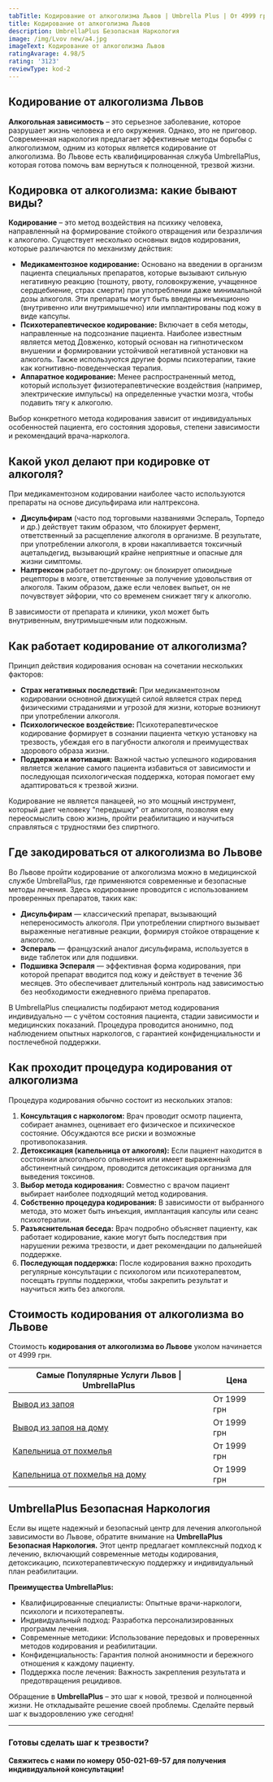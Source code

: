 ```yaml
---
tabTitle: Кодирование от алкоголизма Львов | Umbrella Plus | От 4999 грн
title: Кодирование от алкоголизма Львов
description: UmbrellaPlus Безопасная Наркология
image: /img/Lvov new/а4.jpg
imageText: Кодирование от алкоголизма Львов
ratingAvarage: 4.98/5
rating: '3123'
reviewType: kod-2
---
```


## Кодирование от алкоголизма Львов

**Алкогольная зависимость** – это серьезное заболевание, которое разрушает жизнь человека и его окружения. Однако, это не приговор. Современная наркология предлагает эффективные методы борьбы с алкоголизмом, одним из которых является кодирование от алкоголизма. Во Львове есть квалифицированная слжуба UmbrellaPlus, которая готова помочь вам вернуться к полноценной, трезвой жизни.

## Кодировка от алкоголизма: какие бывают виды?

**Кодирование** – это метод воздействия на психику человека, направленный на формирование стойкого отвращения или безразличия к алкоголю. Существует несколько основных видов кодирования, которые различаются по механизму действия:

* **Медикаментозное кодирование:** Основано на введении в организм пациента специальных препаратов, которые вызывают сильную негативную реакцию (тошноту, рвоту, головокружение, учащенное сердцебиение, страх смерти) при употреблении даже минимальной дозы алкоголя. Эти препараты могут быть введены инъекционно (внутривенно или внутримышечно) или имплантированы под кожу в виде капсулы.
* **Психотерапевтическое кодирование:** Включает в себя методы, направленные на подсознание пациента. Наиболее известным является метод Довженко, который основан на гипнотическом внушении и формировании устойчивой негативной установки на алкоголь. Также используются другие формы психотерапии, такие как когнитивно-поведенческая терапия.
* **Аппаратное кодирование:** Менее распространенный метод, который использует физиотерапевтические воздействия (например, электрические импульсы) на определенные участки мозга, чтобы подавить тягу к алкоголю.

Выбор конкретного метода кодирования зависит от индивидуальных особенностей пациента, его состояния здоровья, степени зависимости и рекомендаций врача-нарколога.

## Какой укол делают при кодировке от алкоголя?

При медикаментозном кодировании наиболее часто используются препараты на основе дисульфирама или налтрексона.

* **Дисульфирам** (часто под торговыми названиями Эспераль, Торпедо и др.) действует таким образом, что блокирует фермент, ответственный за расщепление алкоголя в организме. В результате, при употреблении алкоголя, в крови накапливается токсичный ацетальдегид, вызывающий крайне неприятные и опасные для жизни симптомы.
* **Налтрексон** работает по-другому: он блокирует опиоидные рецепторы в мозге, ответственные за получение удовольствия от алкоголя. Таким образом, даже если человек выпьет, он не почувствует эйфории, что со временем снижает тягу к алкоголю.

В зависимости от препарата и клиники, укол может быть внутривенным, внутримышечным или подкожным.

## Как работает кодирование от алкоголизма?

Принцип действия кодирования основан на сочетании нескольких факторов:

* **Страх негативных последствий:** При медикаментозном кодировании основной движущей силой является страх перед физическими страданиями и угрозой для жизни, которые возникнут при употреблении алкоголя.
* **Психологическое воздействие:** Психотерапевтическое кодирование формирует в сознании пациента четкую установку на трезвость, убеждая его в пагубности алкоголя и преимуществах здорового образа жизни.
* **Поддержка и мотивация:** Важной частью успешного кодирования является желание самого пациента избавиться от зависимости и последующая психологическая поддержка, которая помогает ему адаптироваться к трезвой жизни.

Кодирование не является панацеей, но это мощный инструмент, который дает человеку "передышку" от алкоголя, позволяя ему переосмыслить свою жизнь, пройти реабилитацию и научиться справляться с трудностями без спиртного.

## Где закодироваться от алкоголизма во Львове

Во Львове пройти кодирование от алкоголизма можно в медицинской службе UmbrellaPlus, где применяются современные и безопасные методы лечения. Здесь кодирование проводится с использованием проверенных препаратов, таких как:

* **Дисульфирам** — классический препарат, вызывающий непереносимость алкоголя. При употреблении спиртного вызывает выраженные негативные реакции, формируя стойкое отвращение к алкоголю.
* **Эспераль** — французский аналог дисульфирама, используется в виде таблеток или для подшивки.
* **Подшивка Эспераля** — эффективная форма кодирования, при которой препарат вводится под кожу и действует в течение 36 месяцев. Это обеспечивает длительный контроль над зависимостью без необходимости ежедневного приёма препаратов.

В UmbrellaPlus специалисты подбирают метод кодирования индивидуально — с учётом состояния пациента, стадии зависимости и медицинских показаний. Процедура проводится анонимно, под наблюдением опытных наркологов, с гарантией конфиденциальности и постлечебной поддержки.

## Как проходит процедура кодирования от алкоголизма

Процедура кодирования обычно состоит из нескольких этапов:

1. **Консультация с наркологом:** Врач проводит осмотр пациента, собирает анамнез, оценивает его физическое и психическое состояние. Обсуждаются все риски и возможные противопоказания.
2. **Детоксикация (капельница от алкоголя):** Если пациент находится в состоянии алкогольного опьянения или имеет выраженный абстинентный синдром, проводится детоксикация организма для выведения токсинов.
3. **Выбор метода кодирования:** Совместно с врачом пациент выбирает наиболее подходящий метод кодирования.
4. **Собственно процедура кодирования:** В зависимости от выбранного метода, это может быть инъекция, имплантация капсулы или сеанс психотерапии.
5. **Разъяснительная беседа:** Врач подробно объясняет пациенту, как работает кодирование, какие могут быть последствия при нарушении режима трезвости, и дает рекомендации по дальнейшей поддержке.
6. **Последующая поддержка:** После кодирования важно проходить регулярные консультации с психологом или психотерапевтом, посещать группы поддержки, чтобы закрепить результат и научиться жить без алкоголя.

## Стоимость кодирования от алкоголизма во Львове

Стоимость **кодирования от алкоголизма во Львове** уколом начинается от 4999 грн.

| Самые Популярные Услуги Львов \| UmbrellaPlus                                                           | Цена        |
| ------------------------------------------------------------------------------------------------------- | ----------- |
| [Вывод из запоя](https://umbrella-plus.com.ua/lviv/vivod-iz-zapoia-lvov/)                               | От 1999 грн |
| [Вывод из запоя на дому](https://umbrella-plus.com.ua/lviv/vivod-iz-zapoia-na-domy-lvov/)               | От 1999 грн |
| [Капельница от похмелья](https://umbrella-plus.com.ua/lviv/kapelnica_ot_alkogola_v-lvov/)               | От 1999 грн |
| [Капельница от похмелья на дому](https://umbrella-plus.com.ua/lviv/kapelnica_ot_alkogola_na-domy-lvov/) | От 1999 грн |

## UmbrellaPlus Безопасная Наркология

Если вы ищете надежный и безопасный центр для лечения алкогольной зависимости во Львове, обратите внимание на **UmbrellaPlus Безопасная Наркология.** Этот центр предлагает комплексный подход к лечению, включающий современные методы кодирования, детоксикацию, психотерапевтическую поддержку и индивидуальный план реабилитации.

**Преимущества UmbrellaPlus:**

* Квалифицированные специалисты: Опытные врачи-наркологи, психологи и психотерапевты.
* Индивидуальный подход: Разработка персонализированных программ лечения.
* Современные методики: Использование передовых и проверенных методов кодирования и реабилитации.
* Конфиденциальность: Гарантия полной анонимности и бережного отношения к каждому пациенту.
* Поддержка после лечения: Важность закрепления результата и предотвращения рецидивов.

Обращение в **UmbrellaPlus** – это шаг к новой, трезвой и полноценной жизни. Не откладывайте решение своей проблемы. Сделайте первый шаг к выздоровлению уже сегодня!

***

### Готовы сделать шаг к трезвости? 

**Свяжитесь с нами по номеру** **050-021-69-57** **для получения индивидуальной консультации!**
